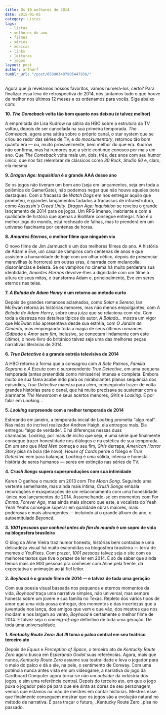 ```yaml
---
title: Os 10 melhores de 2014
date: 2015-01-05
category: Listas
tags:
  - listas
  - melhores do ano
  - filmes
  - séries
  - músicas
  - links
  - leituras
  - jogos
layout: post
author: arthurf
tumblr_url: "/post/658003487905447936/"
---
```


Agora que já revelamos nossos favoritos, vamos numerá-los, certo? Para finalizar essa leva de retrospectiva de 2014, nós juntamos tudo o que houve de melhor nos últimos 12 meses e os ordenamos para vocês. Siga abaixo com:

**10. *The Comeback* volta tão bom quanto nos deixou (e talvez melhor)**

A empreitada de Lisa Kudrow na sátira da HBO sobre a estrutura da TV voltou, depois de ser cancelada na sua primeira temporada. *The Comeback*, agora uma sátira sobre o próprio canal, o star system que se criou ao redor das séries de TV, e do *mockumentary*, retornou tão bom quanto era — ou, muito provavelmente, bem melhor do que era. Kudrow não confirma, mas há rumores que a série continue conosco por mais um ano. Que *The Comeback* volte mais um, dois, três, dez anos com seu humor único, que nos faz relembrar de clássicos como *30 Rock*, _Studio 60_ e, claro, ela mesma.

**9. *Dragon Age: Inquisition* é o grande AAA desse ano**

Se os jogos não tiveram um bom ano (seja em lançamentos, seja em toda a polêmica do GamerGate), não podemos negar que não houve aqueles bons destaques. Com o fracasso de *Watch Dogs* em nos entregar aquilo que prometeu, e grandes lançamentos fadados a fracassos de infraestrutura, como *Assassin's Creed Unity*, *Dragon Age: Inquisition* se revelou o grande lançamento de 2014 para os jogos. Um RPG imenso, inebriante e com a qualidade de história que apenas a BioWare consegue entregar. Não é o melhor jogo do mundo, está recheado de falhas, mas te prenderá em um universo fascinante por centenas de horas.

**8. *Amantes Eternos*, o melhor filme que ninguém viu**

O novo filme de Jim Jarmusch é um dos melhores filmes do ano. A história de Adam e Eve, um casal de vampiros com centenas de anos e que assistem a humanidade de hoje com um olhar cético, depois de presenciar maravilhas (e horrores) em outras eras, é narrada com melancolia, dissonâncias e beleza. Se os vampiros no cinema há muito perderam sua identidade, *Amantes Eternos* devolve-lhes a dignidade com um filme à altura de seus mitos, e transforma Adam e, principalmente, Eve em seres eternos nas telas.

**7. *A Balada de Adam Henry* é um retorno ao método curto**

Depois de grandes romances aclamados, como *Solar* e *Serena*, Ian McEwan retorna às histórias menores, mas não menos empolgantes, com *A Balada de Adam Henry*, sobre uma juíza que se relaciona com réu. Com toda a destreza nos detalhes típicos do autor, *A Balada…* mostra um vigor que McEwan não apresentava desde sua estréia, com *O Jardim de Cimento*, mas empregando toda a magia de seus últimos romances (_Sábado_ e *Amor sem fim*, inclusive, se conectam lindamente com este último), o novo livro do britânico talvez seja uma das melhores peças narrativas literárias de 2014.

**6. *True Detective* é a grande estréia televisiva de 2014**

A HBO retorna à forma que a consagrou com *A Sete Palmos*, *Família Soprano* e *A Escuta* com o surpreendente *True Detective*, em uma pequena temporada (antes pretendida como minissérie) intensa e completa. Embora muito de sua fama acabe indo para os mirabolantes planos sequência dos episódios, *True Detective* maestra para além, conseguindo trazer de volta grandes histórias para o canal, que há muito precisava se sustentar com a alarmante *The Newsroom* e seus acertos menores, *Girls* e *Looking*. E por falar em *Looking*…

**5. *Looking* surpreende com a melhor temporada de 2014**

Estreando em janeiro, a temporada inicial de *Looking* prometia “algo real”. Nas mãos do incrível realizador Andrew Haigh, ela entregou mais. Ela entregou “algo de verdade”. E há diferenças nessas duas chamadas. *Looking*, por mais de nicho que seja, é uma série que finalmente consegue trazer honestidade nos diálogos e na estética de sua temporada. Em um ano que *Mad Men* começa o seu fim, *Girls* derrapa, *American Horror Story* pisa na bola (de novo), *House of Cards* perde o fôlego e *True Detective* vem para balançar, *Looking* é uma sólida, intensa e honesta história de seres humanos — seres em extinção nas séries de TV.

**4. *Crush Songs* supera superproduções com sua intimidade**

Karen O ganhou o mundo em 2013 com *The Moon Song*. Seguindo uma vertente semelhante, mas ainda mais íntima, *Crush Songs* embala recordações e exasperações de um relacionamento com uma honestidade  única nos lançamentos de 2014. Assemelhando-se em momentos com *For Emma, Forever Ago*, mas ainda mais sincero que este, a vocalista do Yeah Yeah Yeahs consegue superar em qualidade obras maiores, mais poderosas e mais abrangentes — incluindo aí o grande álbum do ano, o autoentitulado *Beyoncé*.

**3. *1001 pessoas que conheci antes do fim do mundo* é um sopro de vida na blogosfera brasileira**

O blog da Aline Vieira traz humor honesto, histórias bem contadas e uma delicadeza visual há muito escondidas na blogosfera brasileira — terra de memes e YouPixes. Com prazer, *1001 pessoas* talvez seja o site com os melhores textos que tive o prazer de ler em 2014. E só de saber que ainda temos mais de 900 pessoas pra conhecer com Aline pela frente, dá expectativa e animação ao já fiel leitor.

**2. *Boyhood* é o grande filme de 2014 — e talvez de toda uma geração**

Com sua poesia visual baseada nos pequenos e eternos momentos da vida, *Boyhood* traça uma narrativa simples, não universal, mas sempre honesta sobre um jovem e sua família no Texas. Repleto dos vários tipos de amor que uma vida possa entregar, dos momentos e das incertezas que a juventude nos lança, dos amigos que vem e que vão, dos mestres que nos moldam e nos largam ao vento, *Boyhood* é certamente o melhor filme de 2014. E talvez seja o _coming-of-age_ definitivo de toda uma geração. De toda uma universalidade.

**1. *Kentucky Route Zero: Act III* toma o palco central em seu teátrico terceiro ato**

Depois de *Equus* e *Perception of Space*, o terceiro ato de *Kentucky Route Zero* agora busca em *Esperando Godot* suas referências. Agora, mais que nunca, *Kentucky Route Zero* assume sua teatralidade e leva o jogador para o meio do palco e dá a ele, na pele, o sentimento de Conway. Com uma potência nunca antes vista em um videogame, a narrativa do jogo da Cardboard Computer agora torna-se não um *outsider* da indústria dos jogos, e sim uma referência central. Depois do terceiro ato, em que o jogo puxa o jogador pelo pé para que ele sinta as dores de seu personagem, vemos que estamos na mão de mestres em contar histórias. Mestres esse que finalmente conseguem mostrar que os jogos são a evolução natural no método de narrativa. E para traçar o futuro, \_Kentucky Route Zero _pisa no passado.
